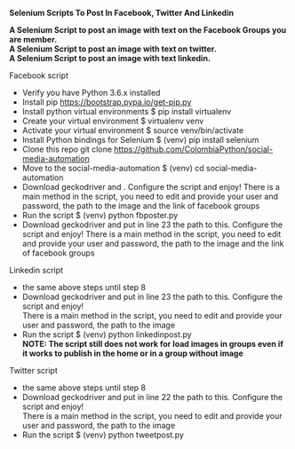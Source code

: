 **Selenium Scripts To Post In Facebook, Twitter And Linkedin**

**A Selenium Script to post an image with text on the Facebook Groups you are member.**  
**A Selenium Script to post an image with text on twitter.**  
**A Selenium Script to post an image with text linkedin.**

Facebook script
* Verify you have Python 3.6.x installed
* Install pip
https://bootstrap.pypa.io/get-pip.py
* Install python virtual environments 
$ pip install virtualenv
* Create your virtual environment
$ virtualenv venv
* Activate your virtual environment
$ source venv/bin/activate
* Install Python bindings for Selenium
$ (venv) pip install selenium
* Clone this repo
git clone https://github.com/ColombiaPython/social-media-automation
* Move to the social-media-automation
$ (venv) cd social-media-automation
* Download geckodriver and . Configure the script and enjoy!
There is a main method in the script, you need to edit and provide your user and password, the path to the image and the link of facebook groups
* Run the script
$ (venv) python fbposter.py
* Download geckodriver and put in line 23 the path to this. Configure the script and enjoy!
There is a main method in the script, you need to edit and provide your user and password, the path to the image and the link of facebook groups

Linkedin script
* the same above steps until step 8
* Download geckodriver and put in line 23 the path to this. Configure the script and enjoy!  
There is a main method in the script, you need to edit and provide your user and password, the path to the image
* Run the script
$ (venv) python linkedinpost.py  
**NOTE: The script still does not work for load images in groups even if it works to publish in the home or in a group without image**

Twitter script
* the same above steps until step 8
* Download geckodriver and put in line 22 the path to this. Configure the script and enjoy!  
There is a main method in the script, you need to edit and provide your user and password, the path to the image
* Run the script
$ (venv) python tweetpost.py
